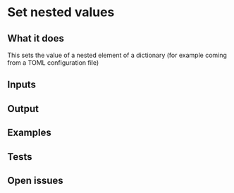 # Set nested values

## What it does
This sets the value of a nested element of a dictionary (for example
coming from a TOML configuration file)

## Inputs
###

## Output

###

## Examples

###

## Tests

###


## Open issues